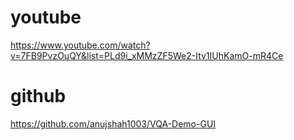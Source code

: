 # youtube

https://www.youtube.com/watch?v=7FB9PvzOuQY&list=PLd9i_xMMzZF5We2-Itv1IUhKamO-mR4Ce

# github

https://github.com/anujshah1003/VQA-Demo-GUI
